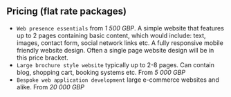 ##
## Pricing (flat rate packages)

- `Web presence essentials` from *1 500* *GBP*. A simple website that features up to 2 pages
  containing basic content, which would include: text, images, contact form, social network
  links etc. A fully responsive mobile friendly website design. Often a single page website
  design will be in this price bracket.
- `Large brochure style website` typically up to 2-8 pages. Can contain blog, shopping cart,
  booking systems etc. From *5 000* *GBP*
- `Bespoke web application development` large e-commerce websites and alike. From *20 000* *GBP*
